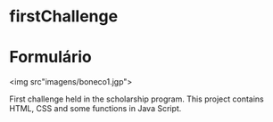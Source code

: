 # firstChallenge

<h1>Formulário</h1>

<img src"imagens/boneco1.jgp">

<p text align: center>First challenge held in the scholarship program. This project contains HTML, CSS and some functions in Java Script.</p>






